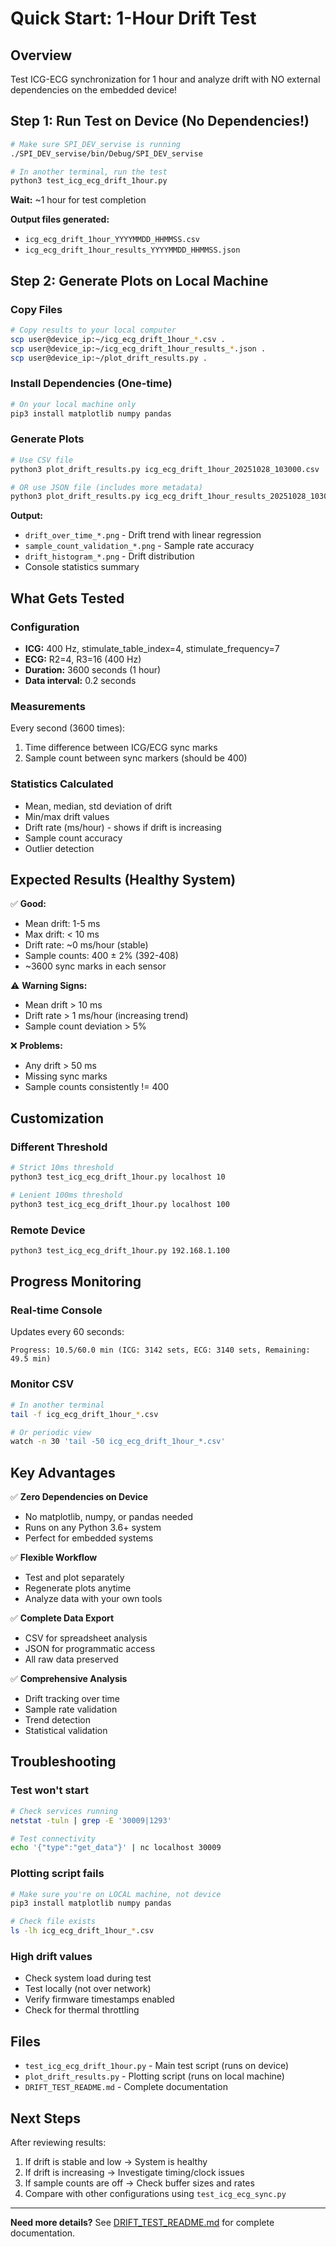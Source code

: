 # Quick Start: 1-Hour Drift Test

## Overview
Test ICG-ECG synchronization for 1 hour and analyze drift with NO external dependencies on the embedded device!

## Step 1: Run Test on Device (No Dependencies!)

```bash
# Make sure SPI_DEV_servise is running
./SPI_DEV_servise/bin/Debug/SPI_DEV_servise

# In another terminal, run the test
python3 test_icg_ecg_drift_1hour.py
```

**Wait:** ~1 hour for test completion

**Output files generated:**
- `icg_ecg_drift_1hour_YYYYMMDD_HHMMSS.csv`
- `icg_ecg_drift_1hour_results_YYYYMMDD_HHMMSS.json`

## Step 2: Generate Plots on Local Machine

### Copy Files
```bash
# Copy results to your local computer
scp user@device_ip:~/icg_ecg_drift_1hour_*.csv .
scp user@device_ip:~/icg_ecg_drift_1hour_results_*.json .
scp user@device_ip:~/plot_drift_results.py .
```

### Install Dependencies (One-time)
```bash
# On your local machine only
pip3 install matplotlib numpy pandas
```

### Generate Plots
```bash
# Use CSV file
python3 plot_drift_results.py icg_ecg_drift_1hour_20251028_103000.csv

# OR use JSON file (includes more metadata)
python3 plot_drift_results.py icg_ecg_drift_1hour_results_20251028_103000.json
```

**Output:**
- `drift_over_time_*.png` - Drift trend with linear regression
- `sample_count_validation_*.png` - Sample rate accuracy
- `drift_histogram_*.png` - Drift distribution
- Console statistics summary

## What Gets Tested

### Configuration
- **ICG:** 400 Hz, stimulate_table_index=4, stimulate_frequency=7
- **ECG:** R2=4, R3=16 (400 Hz)
- **Duration:** 3600 seconds (1 hour)
- **Data interval:** 0.2 seconds

### Measurements
Every second (3600 times):
1. Time difference between ICG/ECG sync marks
2. Sample count between sync markers (should be 400)

### Statistics Calculated
- Mean, median, std deviation of drift
- Min/max drift values
- Drift rate (ms/hour) - shows if drift is increasing
- Sample count accuracy
- Outlier detection

## Expected Results (Healthy System)

✅ **Good:**
- Mean drift: 1-5 ms
- Max drift: < 10 ms
- Drift rate: ~0 ms/hour (stable)
- Sample counts: 400 ± 2% (392-408)
- ~3600 sync marks in each sensor

⚠️ **Warning Signs:**
- Mean drift > 10 ms
- Drift rate > 1 ms/hour (increasing trend)
- Sample count deviation > 5%

❌ **Problems:**
- Any drift > 50 ms
- Missing sync marks
- Sample counts consistently != 400

## Customization

### Different Threshold
```bash
# Strict 10ms threshold
python3 test_icg_ecg_drift_1hour.py localhost 10

# Lenient 100ms threshold
python3 test_icg_ecg_drift_1hour.py localhost 100
```

### Remote Device
```bash
python3 test_icg_ecg_drift_1hour.py 192.168.1.100
```

## Progress Monitoring

### Real-time Console
Updates every 60 seconds:
```
Progress: 10.5/60.0 min (ICG: 3142 sets, ECG: 3140 sets, Remaining: 49.5 min)
```

### Monitor CSV
```bash
# In another terminal
tail -f icg_ecg_drift_1hour_*.csv

# Or periodic view
watch -n 30 'tail -50 icg_ecg_drift_1hour_*.csv'
```

## Key Advantages

✅ **Zero Dependencies on Device**
- No matplotlib, numpy, or pandas needed
- Runs on any Python 3.6+ system
- Perfect for embedded systems

✅ **Flexible Workflow**
- Test and plot separately
- Regenerate plots anytime
- Analyze data with your own tools

✅ **Complete Data Export**
- CSV for spreadsheet analysis
- JSON for programmatic access
- All raw data preserved

✅ **Comprehensive Analysis**
- Drift tracking over time
- Sample rate validation
- Trend detection
- Statistical validation

## Troubleshooting

### Test won't start
```bash
# Check services running
netstat -tuln | grep -E '30009|1293'

# Test connectivity
echo '{"type":"get_data"}' | nc localhost 30009
```

### Plotting script fails
```bash
# Make sure you're on LOCAL machine, not device
pip3 install matplotlib numpy pandas

# Check file exists
ls -lh icg_ecg_drift_1hour_*.csv
```

### High drift values
- Check system load during test
- Test locally (not over network)
- Verify firmware timestamps enabled
- Check for thermal throttling

## Files

- `test_icg_ecg_drift_1hour.py` - Main test script (runs on device)
- `plot_drift_results.py` - Plotting script (runs on local machine)
- `DRIFT_TEST_README.md` - Complete documentation

## Next Steps

After reviewing results:
1. If drift is stable and low → System is healthy
2. If drift is increasing → Investigate timing/clock issues
3. If sample counts are off → Check buffer sizes and rates
4. Compare with other configurations using `test_icg_ecg_sync.py`

---

**Need more details?** See [DRIFT_TEST_README.md](DRIFT_TEST_README.md) for complete documentation.
